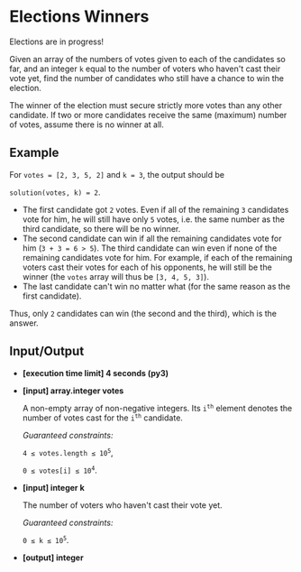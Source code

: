 # Elections Winners

Elections are in progress!

Given an array of the numbers of votes given to each of the candidates so far, and an integer `k` equal to the number of voters who haven't cast their vote yet, find the number of candidates who still have a chance to win the election.

The winner of the election must secure strictly more votes than any other candidate. If two or more candidates receive the same (maximum) number of votes, assume there is no winner at all.

## Example

For `votes = [2, 3, 5, 2]` and `k = 3`, the output should be

`solution(votes, k) = 2`.

- The first candidate got `2` votes. Even if all of the remaining `3` candidates vote for him, he will still have only `5` votes, i.e. the same number as the third candidate, so there will be no winner.
- The second candidate can win if all the remaining candidates vote for him (`3 + 3 = 6 > 5`).
The third candidate can win even if none of the remaining candidates vote for him. For example, if each of the remaining voters cast their votes for each of his opponents, he will still be the winner (the `votes` array will thus be `[3, 4, 5, 3]`).
- The last candidate can't win no matter what (for the same reason as the first candidate).

Thus, only `2` candidates can win (the second and the third), which is the answer.

## Input/Output

- **[execution time limit] 4 seconds (py3)**

- **[input] array.integer votes**

	A non-empty array of non-negative integers. Its <code>i<sup>th</sup></code> element denotes the number of votes cast for the <code>i<sup>th</sup></code> candidate.

	*Guaranteed constraints:*

	<code>4 ≤ votes.length ≤ 10<sup>5</sup></code>,

	<code>0 ≤ votes[i] ≤ 10<sup>4</sup></code>.

- **[input] integer k**

	The number of voters who haven't cast their vote yet.

	*Guaranteed constraints:*

	<code>0 ≤ k ≤ 10<sup>5</sup></code>.

- **[output] integer**

